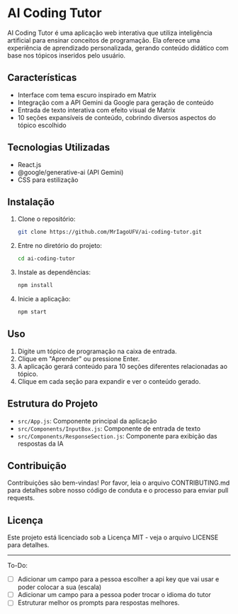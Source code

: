 # AI Coding Tutor

AI Coding Tutor é uma aplicação web interativa que utiliza inteligência artificial para ensinar conceitos de programação. Ela oferece uma experiência de aprendizado personalizada, gerando conteúdo didático com base nos tópicos inseridos pelo usuário.

## Características

- Interface com tema escuro inspirado em Matrix
- Integração com a API Gemini da Google para geração de conteúdo
- Entrada de texto interativa com efeito visual de Matrix
- 10 seções expansíveis de conteúdo, cobrindo diversos aspectos do tópico escolhido

## Tecnologias Utilizadas

- React.js
- @google/generative-ai (API Gemini)
- CSS para estilização

## Instalação

1. Clone o repositório:
   ```bash
   git clone https://github.com/MrIagoUFV/ai-coding-tutor.git
   ```

2. Entre no diretório do projeto:
   ```bash
   cd ai-coding-tutor
   ```

3. Instale as dependências:
   ```bash
   npm install
   ```

4. Inicie a aplicação:
   ```bash
   npm start
   ```

## Uso

1. Digite um tópico de programação na caixa de entrada.
2. Clique em "Aprender" ou pressione Enter.
3. A aplicação gerará conteúdo para 10 seções diferentes relacionadas ao tópico.
4. Clique em cada seção para expandir e ver o conteúdo gerado.

## Estrutura do Projeto

- `src/App.js`: Componente principal da aplicação
- `src/Components/InputBox.js`: Componente de entrada de texto
- `src/Components/ResponseSection.js`: Componente para exibição das respostas da IA

## Contribuição

Contribuições são bem-vindas! Por favor, leia o arquivo CONTRIBUTING.md para detalhes sobre nosso código de conduta e o processo para enviar pull requests.

## Licença

Este projeto está licenciado sob a Licença MIT - veja o arquivo LICENSE para detalhes.

---

To-Do:

- [ ] Adicionar um campo para a pessoa escolher a api key que vai usar e poder colocar a sua (escala)
- [ ] Adicionar um campo para a pessoa poder trocar o idioma do tutor
- [ ] Estruturar melhor os prompts para respostas melhores.